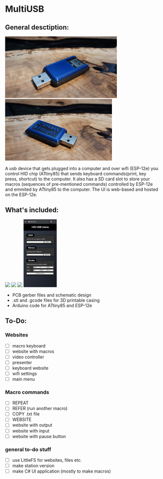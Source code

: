 # MultiUSB
## General desctiption:
<p float="left">
  <img src="images/IMG_20210806_114903.jpg" height="200" />
  <img src="images/IMG_20210806_114807.jpg" height="200" /> 
</p>
A usb device that gets plugged into a computer and over wifi (ESP-12e) you control HID chip (ATtiny85) that sends keyboard commands(print, key press, shortcut) to the computer. It also has a SD card slot to store your macros (sequences of pre-mentioned commands) controlled by ESP-12e and emmited by ATtiny85 to the computer. The UI is web-based and hosted on the ESP-12e.

## What's included:

<p float="left">
  <img src="images/Snímek obrazovky 2021-08-06 162437.png" height="220" /> 
  <img src="images/Snímek obrazovky 2021-08-06 163751.png" height="220" />
  <img src="images/Snímek obrazovky 2021-08-06 164538.png" height="220" />
  <img src="images/SmartSelect_20210802-221822_Chrome.jpg" height="220" /> 
</p>

- PCB gerber files and schematic design
- .stl and .gcode files for 3D printable casing
- Arduino code for ATtiny85 and ESP-12e

## To-Do:
### Websites
- [ ] macro keyboard
- [ ] website with macros
- [ ] video controller
- [ ] presenter
- [ ] keyboard website
- [ ] wifi settings
- [ ] main menu

### Macro commands
- [ ] REPEAT
- [ ] REFER (run another macro)
- [ ] COPY .txt file
- [ ] WEBSITE
- [ ] website with output
- [ ] website with input
- [ ] website with pause button

### general to-do stuff
- [ ] use LittleFS for websites, files etc.
- [ ] make station version
- [ ] make C# UI application (mostly to make macros)
